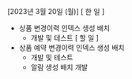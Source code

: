 [2023년 3월 20일 (월)]
[ 한 일 ]
* 상품 변경이력 인덱스 생성 배치 
    * 개발 및 테스트
[ 할 일 ]
* 상품 예약 변경이력 인덱스 생성 배치 
    * 개발 및 테스트
    * 알람 생성 배치 개발

